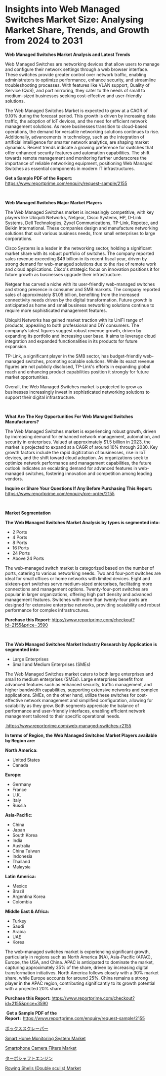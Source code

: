 <p><h1>Insights into Web Managed Switches Market Size: Analysing Market Share, Trends, and Growth from 2024 to 2031</h1></p><p><strong>Web Managed Switches Market Analysis and Latest Trends</strong></p>
<p><p>Web Managed Switches are networking devices that allow users to manage and configure their network settings through a web browser interface. These switches provide greater control over network traffic, enabling administrators to optimize performance, enhance security, and streamline troubleshooting processes. With features like VLAN support, Quality of Service (QoS), and port mirroring, they cater to the needs of small to medium-sized businesses seeking cost-effective and user-friendly solutions.</p><p>The Web Managed Switches Market is expected to grow at a CAGR of 9.10% during the forecast period. This growth is driven by increasing data traffic, the adoption of IoT devices, and the need for efficient network management solutions. As more businesses transition to cloud-based operations, the demand for versatile networking solutions continues to rise. Additionally, advancements in technology, such as the integration of artificial intelligence for smarter network analytics, are shaping market dynamics. Recent trends indicate a growing preference for switches that offer enhanced security features and automation capabilities. The shift towards remote management and monitoring further underscores the importance of reliable networking equipment, positioning Web Managed Switches as essential components in modern IT infrastructures.</p></p>
<p><strong>Get a Sample PDF of the Report:&nbsp;</strong> <a href="https://www.reportprime.com/enquiry/request-sample/2155">https://www.reportprime.com/enquiry/request-sample/2155</a></p>
<p>&nbsp;</p>
<p><strong>Web Managed Switches Major Market Players</strong></p>
<p><p>The Web Managed Switches market is increasingly competitive, with key players like Ubiquiti Networks, Netgear, Cisco Systems, HP, D-Link Systems, Dell Technologies, Zyxel Communications, TP-Link, Repotec, and Belkin International. These companies design and manufacture networking solutions that suit various business needs, from small enterprises to large corporations.</p><p>Cisco Systems is a leader in the networking sector, holding a significant market share with its robust portfolio of switches. The company reported sales revenue exceeding $49 billion in its recent fiscal year, driven by strong demand for web-managed solutions due to the rise of remote work and cloud applications. Cisco's strategic focus on innovation positions it for future growth as businesses upgrade their infrastructure.</p><p>Netgear has carved a niche with its user-friendly web-managed switches and strong presence in consumer and SMB markets. The company reported sales of approximately $1.05 billion, benefiting from the increased connectivity needs driven by the digital transformation. Future growth is anticipated as home and small business networking solutions continue to require more sophisticated management features.</p><p>Ubiquiti Networks has gained market traction with its UniFi range of products, appealing to both professional and DIY consumers. The company’s latest figures suggest robust revenue growth, driven by expanding its portfolio and increasing user base. It aims to leverage cloud integration and expanded functionalities in its products for future expansion.</p><p>TP-Link, a significant player in the SMB sector, has budget-friendly web-managed switches, promoting scalable solutions. While its exact revenue figures are not publicly disclosed, TP-Link's efforts in expanding global reach and enhancing product capabilities position it strongly for future market opportunities.</p><p>Overall, the Web Managed Switches market is projected to grow as businesses increasingly invest in sophisticated networking solutions to support their digital infrastructure.</p></p>
<p>&nbsp;</p>
<p><strong>What Are The Key Opportunities For Web Managed Switches Manufacturers?</strong></p>
<p><p>The Web Managed Switches market is experiencing robust growth, driven by increasing demand for enhanced network management, automation, and security in enterprises. Valued at approximately $1.5 billion in 2023, the market is projected to expand at a CAGR of around 10% through 2030. Key growth factors include the rapid digitization of businesses, rise in IoT devices, and the shift toward cloud adoption. As organizations seek to optimize network performance and management capabilities, the future outlook indicates an escalating demand for advanced features in web-managed switches, fostering innovation and competition among leading vendors.</p></p>
<p><strong>Inquire or Share Your Questions If Any Before Purchasing This Report:</strong> <a href="https://www.reportprime.com/enquiry/pre-order/2155">https://www.reportprime.com/enquiry/pre-order/2155</a></p>
<p>&nbsp;</p>
<p><strong>Market Segmentation</strong></p>
<p><strong>The Web Managed Switches Market Analysis by types is segmented into:</strong></p>
<p><ul><li>2 Ports</li><li>4 Ports</li><li>8 Ports</li><li>16 Ports</li><li>24 Ports</li><li>Above 24 Ports</li></ul></p>
<p><p>The web-managed switch market is categorized based on the number of ports, catering to various networking needs. Two and four-port switches are ideal for small offices or home networks with limited devices. Eight and sixteen-port switches serve medium-sized enterprises, facilitating more connections and management options. Twenty-four-port switches are popular in larger organizations, offering high port density and advanced management features. Switches with more than twenty-four ports are designed for extensive enterprise networks, providing scalability and robust performance for complex infrastructures.</p></p>
<p><strong>Purchase this Report:&nbsp;</strong><a href="https://www.reportprime.com/checkout?id=2155&price=3590">https://www.reportprime.com/checkout?id=2155&price=3590</a></p>
<p>&nbsp;</p>
<p><strong>The Web Managed Switches Market Industry Research by Application is segmented into:</strong></p>
<p><ul><li>Large Enterprises</li><li>Small and Medium Enterprises (SMEs)</li></ul></p>
<p><p>The Web Managed Switches market caters to both large enterprises and small to medium enterprises (SMEs). Large enterprises benefit from advanced features such as enhanced security, traffic management, and higher bandwidth capabilities, supporting extensive networks and complex applications. SMEs, on the other hand, utilize these switches for cost-effective network management and simplified configuration, allowing for scalability as they grow. Both segments appreciate the balance of performance and user-friendly interfaces, enabling efficient network management tailored to their specific operational needs.</p></p>
<p><a href="https://www.reportprime.com/web-managed-switches-r2155">&nbsp;https://www.reportprime.com/web-managed-switches-r2155</a></p>
<p><strong>In terms of Region, the Web Managed Switches Market Players available by Region are:</strong></p>
<p>
    <p> <strong> North America: </strong>
        <ul>
            <li>United States</li>
            <li>Canada</li>
        </ul>
        </p> 
    <p> <strong> Europe: </strong>
        <ul>
            <li>Germany</li>
            <li>France</li>
            <li>U.K.</li>
            <li>Italy</li>
            <li>Russia</li>
        </ul>
        </p> 
    <p> <strong> Asia-Pacific: </strong>
        <ul>
            <li>China</li>
            <li>Japan</li>
            <li>South Korea</li>
            <li>India</li>
            <li>Australia</li>
            <li>China Taiwan</li>
            <li>Indonesia</li>
            <li>Thailand</li>
            <li>Malaysia</li>
        </ul>
        </p> 
    <p> <strong> Latin America: </strong>
        <ul>
            <li>Mexico</li>
            <li>Brazil</li>
            <li>Argentina Korea</li>
            <li>Colombia</li>
        </ul>
        </p> 
    <p> <strong> Middle East & Africa: </strong>
        <ul>
            <li>Turkey</li>
            <li>Saudi</li>
            <li>Arabia</li>
            <li>UAE</li>
            <li>Korea</li>
        </ul>
    </p>
    </p>
<p><p>The web-managed switches market is experiencing significant growth, particularly in regions such as North America (NA), Asia-Pacific (APAC), Europe, the USA, and China. APAC is anticipated to dominate the market, capturing approximately 35% of the share, driven by increasing digital transformation initiatives. North America follows closely with a 30% market share, while Europe accounts for around 25%. China remains a strong player in the APAC region, contributing significantly to its growth potential with a projected 20% share.</p></p>
<p><strong>Purchase this Report: </strong><a href="https://www.reportprime.com/checkout?id=2155&price=3590">https://www.reportprime.com/checkout?id=2155&price=3590</a></p>
<p>&nbsp;<strong>Get a Sample PDF of the Report:&nbsp;&nbsp;</strong><a href="https://www.reportprime.com/enquiry/request-sample/2155">https://www.reportprime.com/enquiry/request-sample/2155</a></p>
<p><strong></strong></p>
<p><p><a href="https://medium.com/@ridleydamion/%E3%83%9C%E3%83%83%E3%82%AF%E3%82%B9%E3%82%B9%E3%82%AF%E3%83%AC%E3%83%BC%E3%83%91%E3%83%BC%E5%B8%82%E5%A0%B4%E3%81%AE%E7%94%A8%E9%80%94-%E7%94%A3%E6%A5%AD%E7%94%A8%E3%83%88%E3%83%A9%E3%82%AF%E3%82%BF%E3%83%BC-%E3%82%B9%E3%82%AD%E3%83%83%E3%83%97%E3%83%AD%E3%83%BC%E3%83%80%E3%83%BC-%E8%BE%B2%E6%A5%AD%E7%94%A8%E3%83%88%E3%83%A9%E3%82%AF%E3%82%BF%E3%83%BC-%E3%81%A8%E5%B8%82%E5%A0%B4%E3%82%BF%E3%82%A4%E3%83%97-%E4%BA%A4%E6%8F%9B%E5%8F%AF%E8%83%BD%E3%82%B9%E3%82%AF%E3%83%AC%E3%83%BC%E3%83%91%E3%83%BC-%E5%9B%BA%E5%AE%9A%E3%82%B9%E3%82%AF%E3%83%AC%E3%83%BC%E3%83%91%E3%83%BC-%E3%81%AE%E5%BD%B9%E5%89%B2%E3%81%AE%E4%BA%88%E6%B8%AC-2024%E5%B9%B4-2031%E5%B9%B4-40e4465089ee">ボックススクレーパー</a></p><p><a href="https://www.linkedin.com/pulse/what-current-future-prospects-smart-home-monitoring-system-zewgf?trackingId=qhkkXzCsQXCudf8nEWqQ6g%3D%3D">Smart Home Monitoring System Market</a></p><p><a href="https://www.linkedin.com/pulse/smartphone-camera-filters-market-trends-focusing-insight-forecast-d1umf?trackingId=%2FPvRE3vrSUGSk984FzluaQ%3D%3D">Smartphone Camera Filters Market</a></p><p><a href="https://medium.com/@ridleydamion/%E3%82%BF%E3%83%BC%E3%83%9C%E3%82%B7%E3%83%A3%E3%83%95%E3%83%88%E3%82%A8%E3%83%B3%E3%82%B8%E3%83%B3%E5%B8%82%E5%A0%B4%E3%81%AE%E4%BA%88%E6%B8%AC-%E5%B8%82%E5%A0%B4%E5%8B%95%E5%90%91-%E3%81%8A%E3%82%88%E3%81%B3%E5%BD%B1%E9%9F%BF%E5%88%86%E6%9E%90-2024%E5%B9%B4-2031%E5%B9%B4-771565fecb2b">ターボシャフトエンジン</a></p><p><a href="https://medium.com/@cathymaggio15/global-rowing-shells-double-sculls-market-analysis-trends-forecasts-and-growth-opportunities-58e7998a2740">Rowing Shells (Double sculls) Market</a></p></p>